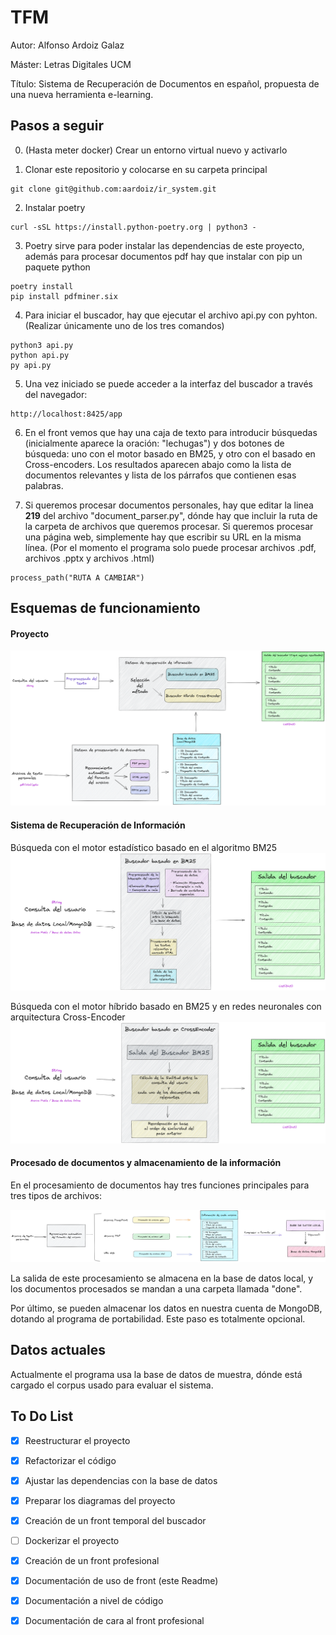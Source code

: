 # TFM
Autor: Alfonso Ardoiz Galaz

Máster: Letras Digitales UCM

Título: Sistema de Recuperación de Documentos en español, propuesta de una nueva herramienta e-learning.

## Pasos a seguir
0. (Hasta meter docker) Crear un entorno virtual nuevo y activarlo

1. Clonar este repositorio y colocarse en su carpeta principal
```
git clone git@github.com:aardoiz/ir_system.git
```

2. Instalar poetry
```
curl -sSL https://install.python-poetry.org | python3 -
```

3. Poetry sirve para poder instalar las dependencias de este proyecto, además para procesar documentos pdf hay que instalar con pip un paquete python
```
poetry install
pip install pdfminer.six
```

4. Para iniciar el buscador, hay que ejecutar el archivo api.py con pyhton. (Realizar únicamente uno de los tres comandos)
```
python3 api.py
python api.py
py api.py
```

5. Una vez iniciado se puede acceder a la interfaz del buscador a través del navegador:
```
http://localhost:8425/app
```

6. En el front vemos que hay una caja de texto para introducir búsquedas (inicialmente aparece la oración: "lechugas") y dos botones de búsqueda: uno con el motor basado en BM25, y otro con el basado en Cross-encoders. Los resultados aparecen abajo como la lista de documentos relevantes y lista de los párrafos que contienen esas palabras. 


7. Si queremos procesar documentos personales, hay que editar la linea **219** del archivo "document_parser.py", dónde hay que incluir la ruta de la carpeta de archivos que queremos procesar. Si queremos procesar una página web, simplemente hay que escribir su URL en la misma línea. (Por el momento el programa solo puede procesar archivos .pdf, archivos .pptx y archivos .html)
```
process_path("RUTA A CAMBIAR")
```

## Esquemas de funcionamiento

#### Proyecto
![Esquema general](data/img/esquema_tfm_final.png?raw=true "Esquema general que comprende todo el proyecto")

#### Sistema de Recuperación de Información
Búsqueda con el motor estadístico basado en el algoritmo BM25
![Esquema BM25](data/img/esquema_bm25.png?raw=true "Esquema del motor basado en BM25")

Búsqueda con el motor híbrido basado en BM25 y en redes neuronales con arquitectura Cross-Encoder
![Esquema Cross-Encoder](data/img/esquema_crossencoder.png?raw=true "Esquema del motor basado en BM25")

#### Procesado de documentos y almacenamiento de la información
En el procesamiento de documentos hay tres funciones principales para tres tipos de archivos:

![Pre-procesamiento](data/img/esquema_procesamiento_docs.png?raw=true "Módulo de procesado de documentos")

La salida de este procesamiento se almacena en la base de datos local, y los documentos procesados se mandan a una carpeta llamada "done".

Por último, se pueden almacenar los datos en nuestra cuenta de MongoDB, dotando al programa de portabilidad. Este paso es totalmente opcional.

## Datos actuales
Actualmente el programa usa la base de datos de muestra, dónde está cargado el corpus usado para evaluar el sistema.

## To Do List

- [x] Reestructurar el proyecto
- [x] Refactorizar el código
- [x] Ajustar las dependencias con la base de datos
- [x] Preparar los diagramas del proyecto
- [x] Creación de un front temporal del buscador
- [ ] Dockerizar el proyecto
- [x] Creación de un front profesional
- [x] Documentación de uso de front (este Readme)
- [x] Documentación a nivel de código
- [x] Documentación de cara al front profesional

